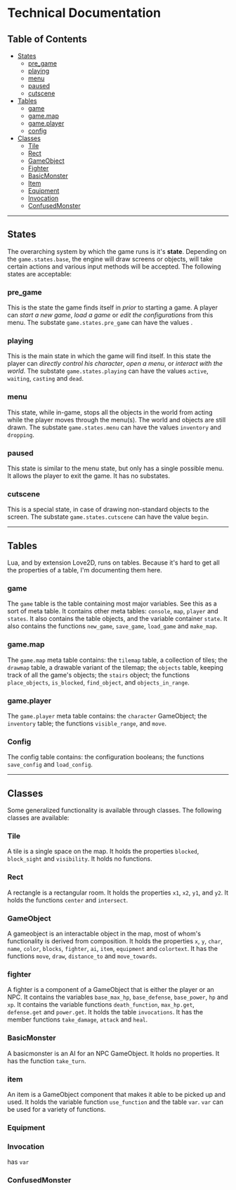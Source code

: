 Technical Documentation
======

Table of Contents
------
* [States](#states)
  * [pre_game](#pre-game)
  * [playing](#playing)
  * [menu](#menu)
  * [paused](#paused)
  * [cutscene](#cutscene)
* [Tables](#tables)
    * [game](#game)
    * [game.map](#gamemap)
    * [game.player](#gameplayer)
    * [config](#config)
* [Classes](#classes)
    * [Tile](#tile)
    * [Rect](#rect)
    * [GameObject](#gameobject)
    * [Fighter](#fighter)
    * [BasicMonster](#basicmonster)
    * [Item](#item)
    * [Equipment](#equipment)
    * [Invocation](#invocation)
    * [ConfusedMonster](#confusedmonster)

---

## States
The overarching system by which the game runs is it's **state**. Depending on the `game.states.base`, the engine will draw screens or objects, will take certain actions and various input methods will be accepted. The following states are acceptable:

### pre_game
This is the state the game finds itself in *prior* to starting a game. A player can *start a new game*, *load a game* or *edit the configurations* from this menu. The substate `game.states.pre_game` can have the values .

### playing
This is the main state in which the game will find itself. In this state the player can *directly control his character*, *open a menu*, or *interact with the world*. The substate `game.states.playing` can have the values `active`, `waiting`, `casting` and `dead`.

### menu
This state, while in-game, stops all the objects in the world from acting while the player moves through the menu(s). The world and objects are still drawn. The substate `game.states.menu` can have the values `inventory` and `dropping`.

### paused
This state is similar to the menu state, but only has a single possible menu. It allows the player to exit the game. It has no substates.

### cutscene
This is a special state, in case of drawing non-standard objects to the screen. The substate `game.states.cutscene` can have the value `begin`.

---

## Tables
Lua, and by extension Love2D, runs on tables. Because it's hard to get all the properties of a table, I'm documenting them here.

### game
The `game` table is the table containing most major variables. See this as a sort of meta table. It contains other meta tables: `console`, `map`, `player` and `states`. It also contains the table objects, and the variable container `state`. It also contains the functions `new_game`, `save_game`, `load_game` and `make_map`.

### game.map
The `game.map` meta table contains: the `tilemap` table, a collection of tiles; the `drawmap` table, a drawable variant of the tilemap; the `objects` table, keeping track of all the game's objects; the `stairs` object; the functions `place_objects`, `is_blocked`, `find_object`, and `objects_in_range`.

### game.player
The `game.player` meta table contains: the `character` GameObject; the `inventory` table; the functions `visible_range`, and `move`.

### Config
The config table contains: the configuration booleans; the functions `save_config` and `load_config`.

---

## Classes
Some generalized functionality is available through classes. The following classes are available:

### Tile
A tile is a single space on the map. It holds the properties `blocked`, `block_sight` and `visibility`. It holds no functions.

### Rect
A rectangle is a rectangular room. It holds the properties `x1`, `x2`, `y1`, and `y2`. It holds the functions `center` and `intersect`.

### GameObject
A gameobject is an interactable object in the map, most of whom's functionality is derived from composition. It holds the properties `x`, `y`, `char`, `name`, `color`, `blocks`, `fighter`, `ai`, `item`, `equipment` and `colortext`. It has the functions `move`, `draw`, `distance_to` and `move_towards`.

### fighter
A fighter is a component of a GameObject that is either the player or an NPC. It contains the variables `base_max_hp`, `base_defense`, `base_power`, `hp` and `xp`. It contains the variable functions `death_function`, `max_hp.get`, `defense.get` and `power.get`. It holds the table `invocations`. It has the member functions `take_damage`, `attack` and `heal`.

### BasicMonster
A basicmonster is an AI for an NPC GameObject. It holds no properties. It has the function `take_turn`.

### item
An item is a GameObject component that makes it able to be picked up and used. It holds the variable function `use_function` and the table `var`. `var` can be used for a variety of functions. 

### Equipment


### Invocation
has `var`

### ConfusedMonster


